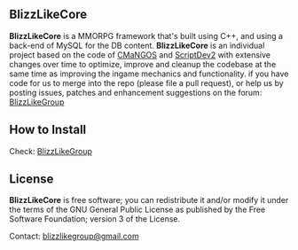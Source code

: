 BlizzLikeCore
-------
**BlizzLikeCore** is a MMORPG framework that's built using C++, and using a 
back-end of MySQL for the DB content. **BlizzLikeCore** is an individual project 
based on the code of [CMaNGOS](http://cmangos.net/ "CMaNGOS") and 
[ScriptDev2](http://www.scriptdev2.com/ "SD2") with extensive changes over time 
to optimize, improve and cleanup the codebase at the same time as improving the 
ingame mechanics and functionality.
if you have code for us to merge into the repo (please file a pull request), 
or help us by posting issues, patches and enhancement suggestions on the 
forum: [BlizzLikeGroup](http://www.blizzlikegroup.dx.am/ "Forum")

How to Install
-------
Check: [BlizzLikeGroup](http://www.blizzlikegroup.dx.am/ "Forum")

License
-------
**BlizzLikeCore** is free software; you can redistribute it and/or modify it 
under the terms of the GNU General Public License as published by the 
Free Software Foundation; version 3 of the License.

Contact: blizzlikegroup@gmail.com